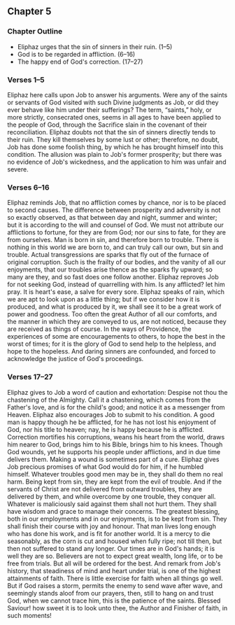 ## Chapter 5

### Chapter Outline

- Eliphaz urges that the sin of sinners in their ruin. (1–5)
- God is to be regarded in affliction. (6–16)
- The happy end of God's correction. (17–27)

### Verses 1–5

Eliphaz here calls upon Job to answer his arguments. Were any of the saints or servants of God visited with such Divine judgments as Job, or did they ever behave like him under their sufferings? The term, “saints,” holy, or more strictly, consecrated ones, seems in all ages to have been applied to the people of God, through the Sacrifice slain in the covenant of their reconciliation. Eliphaz doubts not that the sin of sinners directly tends to their ruin. They kill themselves by some lust or other; therefore, no doubt, Job has done some foolish thing, by which he has brought himself into this condition. The allusion was plain to Job's former prosperity; but there was no evidence of Job's wickedness, and the application to him was unfair and severe.

### Verses 6–16

Eliphaz reminds Job, that no affliction comes by chance, nor is to be placed to second causes. The difference between prosperity and adversity is not so exactly observed, as that between day and night, summer and winter; but it is according to the will and counsel of God. We must not attribute our afflictions to fortune, for they are from God; nor our sins to fate, for they are from ourselves. Man is born in sin, and therefore born to trouble. There is nothing in this world we are born to, and can truly call our own, but sin and trouble. Actual transgressions are sparks that fly out of the furnace of original corruption. Such is the frailty of our bodies, and the vanity of all our enjoyments, that our troubles arise thence as the sparks fly upward; so many are they, and so fast does one follow another. Eliphaz reproves Job for not seeking God, instead of quarrelling with him. Is any afflicted? let him pray. It is heart's ease, a salve for every sore. Eliphaz speaks of rain, which we are apt to look upon as a little thing; but if we consider how it is produced, and what is produced by it, we shall see it to be a great work of power and goodness. Too often the great Author of all our comforts, and the manner in which they are conveyed to us, are not noticed, because they are received as things of course. In the ways of Providence, the experiences of some are encouragements to others, to hope the best in the worst of times; for it is the glory of God to send help to the helpless, and hope to the hopeless. And daring sinners are confounded, and forced to acknowledge the justice of God's proceedings.

### Verses 17–27

Eliphaz gives to Job a word of caution and exhortation: Despise not thou the chastening of the Almighty. Call it a chastening, which comes from the Father's love, and is for the child's good; and notice it as a messenger from Heaven. Eliphaz also encourages Job to submit to his condition. A good man is happy though he be afflicted, for he has not lost his enjoyment of God, nor his title to heaven; nay, he is happy because he is afflicted. Correction mortifies his corruptions, weans his heart from the world, draws him nearer to God, brings him to his Bible, brings him to his knees. Though God wounds, yet he supports his people under afflictions, and in due time delivers them. Making a wound is sometimes part of a cure. Eliphaz gives Job precious promises of what God would do for him, if he humbled himself. Whatever troubles good men may be in, they shall do them no real harm. Being kept from sin, they are kept from the evil of trouble. And if the servants of Christ are not delivered from outward troubles, they are delivered by them, and while overcome by one trouble, they conquer all. Whatever is maliciously said against them shall not hurt them. They shall have wisdom and grace to manage their concerns. The greatest blessing, both in our employments and in our enjoyments, is to be kept from sin. They shall finish their course with joy and honour. That man lives long enough who has done his work, and is fit for another world. It is a mercy to die seasonably, as the corn is cut and housed when fully ripe; not till then, but then not suffered to stand any longer. Our times are in God's hands; it is well they are so. Believers are not to expect great wealth, long life, or to be free from trials. But all will be ordered for the best. And remark from Job's history, that steadiness of mind and heart under trial, is one of the highest attainments of faith. There is little exercise for faith when all things go well. But if God raises a storm, permits the enemy to send wave after wave, and seemingly stands aloof from our prayers, then, still to hang on and trust God, when we cannot trace him, this is the patience of the saints. Blessed Saviour! how sweet it is to look unto thee, the Author and Finisher of faith, in such moments!

